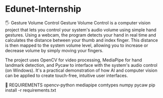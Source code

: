 # Edunet-Internship
🖐️ Gesture Volume Control
Gesture Volume Control is a computer vision project that lets you control your system's audio volume using simple hand gestures. Using a webcam, the program detects your hand in real time and calculates the distance between your thumb and index finger. This distance is then mapped to the system volume level, allowing you to increase or decrease volume by simply moving your fingers.

The project uses OpenCV for video processing, MediaPipe for hand landmark detection, and Pycaw to interface with the system's audio control (on Windows). It's a practical demonstration of how AI and computer vision can be applied to create touch-free, intuitive user interfaces.

💾 REQUIREMENTS
opencv-python
mediapipe
comtypes
numpy
pycaw
pip install -r requirements.txt
